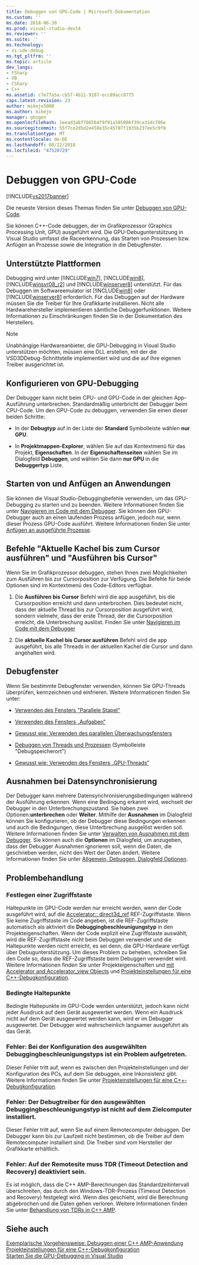 ```yaml
---
title: Debuggen von GPU-Code | Microsoft-Dokumentation
ms.custom: ''
ms.date: 2018-06-30
ms.prod: visual-studio-dev14
ms.reviewer: ''
ms.suite: ''
ms.technology:
- vs-ide-debug
ms.tgt_pltfrm: ''
ms.topic: article
dev_langs:
- FSharp
- VB
- CSharp
- C++
ms.assetid: c7e77a5a-cb57-4b11-9187-ecc89acc8775
caps.latest.revision: 23
author: mikejo5000
ms.author: mikejo
manager: ghogen
ms.openlocfilehash: 1eead3a8f706564f9f91a385086f39ca31dc706e
ms.sourcegitcommit: 55f7ce2d5d2e458e35c45787f1935b237ee5c9f8
ms.translationtype: MT
ms.contentlocale: de-DE
ms.lasthandoff: 08/22/2018
ms.locfileid: "47520729"
---
```

# <a name="debugging-gpu-code"></a>Debuggen von GPU-Code
[!INCLUDE[vs2017banner](../includes/vs2017banner.md)]

Die neueste Version dieses Themas finden Sie unter [Debuggen von GPU-Code](https://docs.microsoft.com/visualstudio/debugger/debugging-gpu-code).  
  
Sie können C++-Code debuggen, der im Grafikprozessor (Graphics Processing Unit, GPU) ausgeführt wird. Die GPU-Debugunterstützung in Visual Studio umfasst die Raceerkennung, das Starten von Prozessen bzw. Anfügen an Prozesse sowie die Integration in die Debugfenster.  
  
## <a name="supported-platforms"></a>Unterstützte Plattformen  
 Debugging wird unter [!INCLUDE[win7](../includes/win7-md.md)], [!INCLUDE[win8](../includes/win8-md.md)], [!INCLUDE[winsvr08_r2](../includes/winsvr08-r2-md.md)] und [!INCLUDE[winserver8](../includes/winserver8-md.md)] unterstützt. Für das Debuggen im Softwareemulator ist [!INCLUDE[win8](../includes/win8-md.md)] oder [!INCLUDE[winserver8](../includes/winserver8-md.md)] erforderlich. Für das Debuggen auf der Hardware müssen Sie die Treiber für Ihre Grafikkarte installieren. Nicht alle Hardwarehersteller implementieren sämtliche Debuggerfunktionen. Weitere Informationen zu Einschränkungen finden Sie in der Dokumentation des Herstellers.  
  
> [!NOTE]
>  Unabhängige Hardwareanbieter, die GPU-Debugging in Visual Studio unterstützen möchten, müssen eine DLL erstellen, mit der die VSD3DDebug-Schnittstelle implementiert wird und die auf ihre eigenen Treiber ausgerichtet ist.  
  
## <a name="configuring-gpu-debugging"></a>Konfigurieren von GPU-Debugging  
 Der Debugger kann nicht beim CPU- und GPU-Code in der gleichen App-Ausführung unterbrechen. Standardmäßig unterbricht der Debugger beim CPU-Code. Um den GPU-Code zu debuggen, verwenden Sie einen dieser beiden Schritte:  
  
-   In der **Debugtyp** auf in der Liste der **Standard** Symbolleiste wählen **nur GPU**.  
  
-   In **Projektmappen-Explorer**, wählen Sie auf das Kontextmenü für das Projekt, **Eigenschaften**. In der **Eigenschaftenseiten** wählen Sie im Dialogfeld **Debuggen**, und wählen Sie dann **nur GPU** in die **Debuggertyp** Liste.  
  
## <a name="launching-and-attaching-to-applications"></a>Starten von und Anfügen an Anwendungen  
 Sie können die Visual Studio-Debuggingbefehle verwenden, um das GPU-Debugging zu starten und zu beenden. Weitere Informationen finden Sie unter [Navigieren im Code mit dem Debugger](../debugger/navigating-through-code-with-the-debugger.md). Sie können den GPU-Debugger auch an einen laufenden Prozess anfügen, jedoch nur, wenn dieser Prozess GPU-Code ausführt. Weitere Informationen finden Sie unter [Anfügen an ausgeführte Prozesse](../debugger/attach-to-running-processes-with-the-visual-studio-debugger.md).  
  
## <a name="run-current-tile-to-cursor-and-run-to-cursor"></a>Befehle "Aktuelle Kachel bis zum Cursor ausführen" und "Ausführen bis Cursor"  
 Wenn Sie im Grafikprozessor debuggen, stehen Ihnen zwei Möglichkeiten zum Ausführen bis zur Cursorposition zur Verfügung. Die Befehle für beide Optionen sind im Kontextmenü des Code-Editors verfügbar.  
  
1.  Die **Ausführen bis Cursor** Befehl wird die app ausgeführt, bis die Cursorposition erreicht und dann unterbrochen. Dies bedeutet nicht, dass der aktuelle Thread bis zur Cursorposition ausgeführt wird, sondern vielmehr, dass der erste Thread, der die Cursorposition erreicht, die Unterbrechung auslöst. Finden Sie unter [Navigieren im Code mit dem Debugger](../debugger/navigating-through-code-with-the-debugger.md)  
  
2.  Die **aktuelle Kachel bis Cursor ausführen** Befehl wird die app ausgeführt, bis alle Threads in der aktuellen Kachel die Cursor und dann angehalten wird.  
  
## <a name="debugging-windows"></a>Debugfenster  
 Wenn Sie bestimmte Debugfenster verwenden, können Sie GPU-Threads überprüfen, kennzeichnen und einfrieren. Weitere Informationen finden Sie unter:  
  
-   [Verwenden des Fensters "Parallele Stapel"](../debugger/using-the-parallel-stacks-window.md)  
  
-   [Verwenden des Fensters „Aufgaben“](../debugger/using-the-tasks-window.md)  
  
-   [Gewusst wie: Verwenden des parallelen Überwachungsfensters](../debugger/how-to-use-the-parallel-watch-window.md)  
  
-   [Debuggen von Threads und Prozessen](../debugger/debug-threads-and-processes.md) (Symbolleiste "Debugspeicherort")  
  
-   [Gewusst wie: Verwenden des Fensters „GPU-Threads“](../debugger/how-to-use-the-gpu-threads-window.md)  
  
## <a name="data-synchronization-exceptions"></a>Ausnahmen bei Datensynchronisierung  
 Der Debugger kann mehrere Datensynchronisierungsbedingungen während der Ausführung erkennen. Wenn eine Bedingung erkannt wird, wechselt der Debugger in den Unterbrechungszustand. Sie haben zwei Optionen:**unterbrechen** oder **Weiter**. Mithilfe der **Ausnahmen** im Dialogfeld können Sie konfigurieren, ob der Debugger diese Bedingungen erkennen und auch die Bedingungen, diese Unterbrechung ausgelöst werden soll. Weitere Informationen finden Sie unter [Verwalten von Ausnahmen mit dem Debugger](../debugger/managing-exceptions-with-the-debugger.md). Sie können auch die **Optionen** im Dialogfeld, um anzugeben, dass der Debugger Ausnahmen ignorieren soll, wenn die Daten, die geschrieben werden, nicht den Wert der Daten ändert. Weitere Informationen finden Sie unter [Allgemein, Debuggen, Dialogfeld Optionen](../debugger/general-debugging-options-dialog-box.md).  
  
## <a name="troubleshooting"></a>Problembehandlung  
  
### <a name="specifying-an-accelerator"></a>Festlegen einer Zugriffstaste  
 Haltepunkte im GPU-Code werden nur erreicht werden, wenn der Code ausgeführt wird, auf die [Accelerator:: direct3d_ref](http://msdn.microsoft.com/library/a514b1a7-3b3f-4011-be6c-f7b0d9a42663) REF-Zugriffstaste. Wenn Sie keine Zugriffstaste im Code angeben, ist die REF-Zugriffstaste automatisch als aktiviert die **Debuggingbeschleunigungstyp** in den Projekteigenschaften. Wenn der Code explizit eine Zugriffstaste auswählt, wird die REF-Zugriffstaste nicht beim Debuggen verwendet und die Haltepunkte werden nicht erreicht, es sei denn, die GPU-Hardware verfügt über Debugunterstützung. Um dieses Problem zu beheben, schreiben Sie den Code so, dass die REF-Zugriffstaste beim Debuggen verwendet wird. Weitere Informationen finden Sie unter Projekteigenschaften und [mit Accelerator and Accelerator_view Objects](http://msdn.microsoft.com/library/18f0dc66-8236-4420-9f46-1a14f2c3fba1) und [Projekteinstellungen für eine C++-Debugkonfiguration](../debugger/project-settings-for-a-cpp-debug-configuration.md).  
  
### <a name="conditional-breakpoints"></a>Bedingte Haltepunkte  
 Bedingte Haltepunkte im GPU-Code werden unterstützt, jedoch kann nicht jeder Ausdruck auf dem Gerät ausgewertet werden. Wenn ein Ausdruck nicht auf dem Gerät ausgewertet werden kann, wird er im Debugger ausgewertet. Der Debugger wird wahrscheinlich langsamer ausgeführt als das Gerät.  
  
### <a name="error-there-is-a-configuration-issue-with-the-selected-debugging-accelerator-type"></a>Fehler: Bei der Konfiguration des ausgewählten Debuggingbeschleunigungstyps ist ein Problem aufgetreten.  
 Dieser Fehler tritt auf, wenn es zwischen den Projekteinstellungen und der Konfiguration des PCs, auf dem Sie debuggen, eine Inkonsistenz gibt. Weitere Informationen finden Sie unter [Projekteinstellungen für eine C++-Debugkonfiguration](../debugger/project-settings-for-a-cpp-debug-configuration.md).  
  
### <a name="error-the-debug-driver-for-the-selected-debugging-accelerator-type-is-not-installed-on-the-target-machine"></a>Fehler: Der Debugtreiber für den ausgewählten Debuggingbeschleunigungstyp ist nicht auf dem Zielcomputer installiert.  
 Dieser Fehler tritt auf, wenn Sie auf einem Remotecomputer debuggen. Der Debugger kann bis zur Laufzeit nicht bestimmen, ob die Treiber auf dem Remotecomputer installiert sind. Die Treiber sind vom Hersteller der Grafikkarte erhältlich.  
  
### <a name="error-timeout-detection-and-recovery-tdr-must-be-disabled-at-the-remote-site"></a>Fehler: Auf der Remotesite muss TDR (Timeout Detection and Recovery) deaktiviert sein.  
 Es ist möglich, dass die C++ AMP-Berechnungen das Standardzeitintervall überschreiten, das durch den Windows-TDR-Prozess (Timeout Detection and Recovery) festgelegt wird. Wenn dies geschieht, wird die Berechnung abgebrochen und die Daten gehen verloren. Weitere Informationen finden Sie unter [Behandlung von TDRs in C++ AMP](http://go.microsoft.com/fwlink/p/?LinkId=249154).  
  
## <a name="see-also"></a>Siehe auch  
 [Exemplarische Vorgehensweise: Debuggen einer C++ AMP-Anwendung](http://msdn.microsoft.com/library/40e92ecc-f6ba-411c-960c-b3047b854fb5)   
 [Projekteinstellungen für eine C++-Debugkonfiguration](../debugger/project-settings-for-a-cpp-debug-configuration.md)   
 [Starten Sie die GPU-Debugging in Visual Studio](http://go.microsoft.com/fwlink/p/?LinkId=255381)



